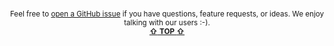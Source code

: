
<br/>

<p align="center">

<sup>
Feel free to <a href="https://github.com/reframejs/wildcard-api/issues/new">open a GitHub issue</a>
if you have questions, feature requests, or ideas.
We enjoy talking with our users :-).
</sup>

<br/>

<sup>
<a href="!ARGUMENT-1"><b>&#8679;</b> <b>TOP</b> <b>&#8679;</b></a>
</sup>

</p>

<br/>
<br/>
